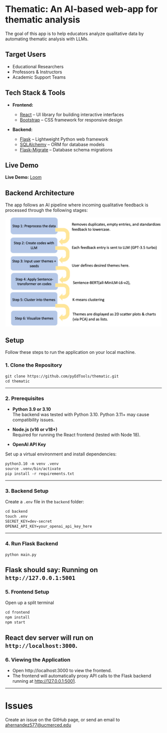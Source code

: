 # Thematic: An AI-based web-app for thematic analysis

The goal of this app is to help educators analyze qualitative data by automating thematic analysis with LLMs.

## Target Users
- Educational Researchers
- Professors & Instructors
- Academic Support Teams


## Tech Stack & Tools

- **Frontend:**  
  - [React](https://react.dev/) – UI library for building interactive interfaces  
  - [Bootstrap](https://getbootstrap.com/) – CSS framework for responsive design  

- **Backend:**  
  - [Flask](https://flask.palletsprojects.com/) – Lightweight Python web framework  
  - [SQLAlchemy](https://www.sqlalchemy.org/) – ORM for database models  
  - [Flask-Migrate](https://flask-migrate.readthedocs.io/) – Database schema migrations  

## Live Demo

**Live Demo:** [Loom]([https://thematic.onrender.com](https://www.loom.com/share/85f92d54508f4468b32b4a5cadecb829?sid=6a297ae2-7f51-442f-a99b-10740f793542))



## Backend Architecture

The app follows an AI pipeline where incoming qualitative feedback is processed through the following stages:

![Architecture Diagram](frontend/public/pipeline-diagram.svg)

## Setup

Follow these steps to run the application on your local machine.


### 1. Clone the Repository

```
git clone https://github.com/pyEdTools/thematic.git
cd thematic
```
---

### 2. Prerequisites

- **Python 3.9 or 3.10**  
  The backend was tested with Python 3.10.
  Python 3.11+ may cause compatibility issues.

- **Node.js (v16 or v18+)**  
  Required for running the React frontend (tested with Node 18).

- **OpenAI API Key**


Set up a virtual environment and install dependencies:

```
python3.10 -m venv .venv 
source .venv/bin/activate  
pip install -r requirements.txt
```
---

### 3. Backend Setup
Create a `.env` file in the `backend` folder:
```
cd backend
touch .env
SECRET_KEY=dev-secret
OPENAI_API_KEY=your_openai_api_key_here
```
---

### 4. Run Flask Backend
```
python main.py
```
Flask should say: Running on `http://127.0.0.1:5001`
---

### 5. Frontend Setup
Open up a split terminal
```
cd frontend
npm install
npm start
```
React dev server will run on `http://localhost:3000`.
---

### 6. Viewing the Application
- Open http://localhost:3000 to view the frontend.
- The frontend will automatically proxy API calls to the Flask backend running at http://127.0.0.1:5001.

---

# Issues

Create an issue on the GitHub page, or send an email to ahernandez577@ucmerced.edu

